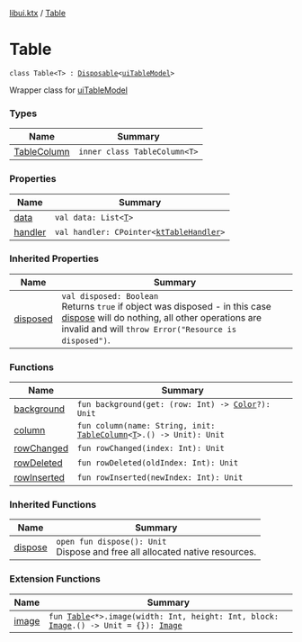 [libui.ktx](../index.md) / [Table](./index.md)

# Table

`class Table<T> : `[`Disposable`](../-disposable/index.md)`<`[`uiTableModel`](../../libui/ui-table-model.md)`>`

Wrapper class for [uiTableModel](../../libui/ui-table-model.md)

### Types

| Name | Summary |
|---|---|
| [TableColumn](-table-column/index.md) | `inner class TableColumn<T>` |

### Properties

| Name | Summary |
|---|---|
| [data](data.md) | `val data: List<`[`T`](-table-column/index.md#T)`>` |
| [handler](handler.md) | `val handler: CPointer<`[`ktTableHandler`](../../libui/kt-table-handler/index.md)`>` |

### Inherited Properties

| Name | Summary |
|---|---|
| [disposed](../-disposable/disposed.md) | `val disposed: Boolean`<br>Returns `true` if object was disposed - in this case [dispose](../-disposable/dispose.md) will do nothing, all other operations are invalid and will `throw Error("Resource is disposed")`. |

### Functions

| Name | Summary |
|---|---|
| [background](background.md) | `fun background(get: (row: Int) -> `[`Color`](../-color/index.md)`?): Unit` |
| [column](column.md) | `fun column(name: String, init: `[`TableColumn`](-table-column/index.md)`<`[`T`](-table-column/index.md#T)`>.() -> Unit): Unit` |
| [rowChanged](row-changed.md) | `fun rowChanged(index: Int): Unit` |
| [rowDeleted](row-deleted.md) | `fun rowDeleted(oldIndex: Int): Unit` |
| [rowInserted](row-inserted.md) | `fun rowInserted(newIndex: Int): Unit` |

### Inherited Functions

| Name | Summary |
|---|---|
| [dispose](../-disposable/dispose.md) | `open fun dispose(): Unit`<br>Dispose and free all allocated native resources. |

### Extension Functions

| Name | Summary |
|---|---|
| [image](../image.md) | `fun `[`Table`](./index.md)`<*>.image(width: Int, height: Int, block: `[`Image`](../-image/index.md)`.() -> Unit = {}): `[`Image`](../-image/index.md) |
